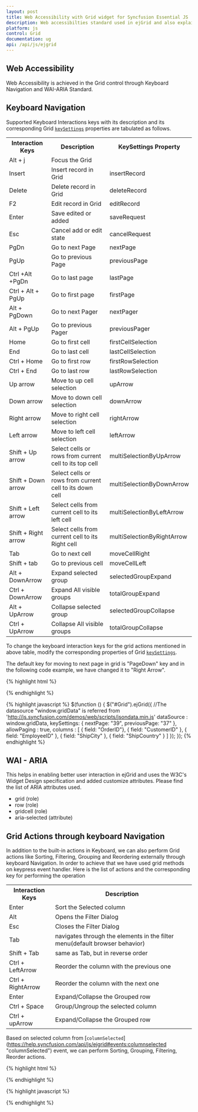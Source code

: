 ```yaml
---
layout: post
title: Web Accessibility with Grid widget for Syncfusion Essential JS
description: Web accessibilties standard used in ejGrid and also explained about keyboard interaction customizations.
platform: js
control: Grid
documentation: ug
api: /api/js/ejgrid
---
```

## Web Accessibility

Web Accessibility is achieved in the Grid control through Keyboard Navigation and WAI-ARIA Standard. 

## Keyboard Navigation

Supported Keyboard Interactions keys with its description and its corresponding Grid [`keySettings`](https://help.syncfusion.com/api/js/ejgrid#members:keysettings) properties are tabulated as follows.

<table>
<tr>
<th>
Interaction Keys</th><th>
Description</th><th>
KeySettings Property</th></tr>
<tr>
<td>
Alt + j</td><td>
Focus the Grid</td></tr>
<tr>
<td>
Insert</td><td>
Insert record in Grid</td><td>
insertRecord</td></tr>
<tr>
<td>
Delete</td><td>
Delete record in Grid</td><td>
deleteRecord</td></tr>
<tr>
<td>
F2</td><td>
Edit record in Grid</td><td>
editRecord</td></tr>
<tr>
<td>
Enter </td><td>
Save edited or added </td><td>
saveRequest</td></tr>
<tr>
<td>
Esc</td><td>
Cancel add or edit state</td><td>
cancelRequest</td></tr>
<tr>
<td>
PgDn</td><td>
Go to next Page</td><td>
nextPage</td></tr>
<tr>
<td>
PgUp</td><td>
Go to previous Page</td><td>
previousPage</td></tr>
<tr>
<td>
Ctrl +Alt +PgDn</td><td>
Go to last page</td><td>
lastPage</td></tr>
<tr>
<td>
Ctrl + Alt + PgUp</td><td>
Go to first page </td><td>
firstPage</td></tr>
<tr>
<td>
Alt + PgDown</td><td>
Go to next Pager</td><td>
nextPager</td></tr>
<tr>
<td>
Alt + PgUp</td><td>
Go to previous Pager</td><td>
previousPager</td></tr>
<tr>
<td>
Home</td><td>
Go to first cell</td><td>
firstCellSelection</td></tr>
<tr>
<td>
End</td><td>
Go to last cell</td><td>
lastCellSelection</td></tr>
<tr>
<td>
Ctrl + Home</td><td>
Go to first row</td><td>
firstRowSelection</td></tr>
<tr>
<td>
Ctrl + End</td><td>
Go to last row</td><td>
lastRowSelection</td></tr>
<tr>
<td>
Up arrow</td><td>
Move to up cell selection</td><td>
upArrow</td></tr>
<tr>
<td>
Down arrow</td><td>
Move to down cell selection</td><td>
downArrow</td></tr>
<tr>
<td>
Right arrow</td><td>
Move to right cell selection</td><td>
rightArrow</td></tr>
<tr>
<td>
Left arrow</td><td>
Move to left cell selection</td><td>
leftArrow</td></tr>
<tr>
<td>
Shift + Up arrow</td><td>
Select cells or rows from current cell to its top cell</td><td>
multiSelectionByUpArrow</td></tr>
<tr>
<td>
Shift + Down arrow</td><td>
Select cells or rows from current cell to its down cell</td><td>
multiSelectionByDownArrow</td></tr>
<tr>
<td>
Shift + Left arrow</td><td>
Select cells from current cell to its left cell</td><td>
multiSelectionByLeftArrow</td></tr>
<tr>
<td>
Shift + Right arrow</td><td>
Select cells from current cell to its Right cell</td><td>
multiSelectionByRightArrow</td></tr>
<tr>
<td>
Tab</td><td>
Go to next cell</td><td>
moveCellRight</td></tr>
<tr>
<td>
Shift + tab</td><td>
Go to previous cell</td><td>
moveCellLeft</td></tr>
<tr>
<td>
Alt + DownArrow</td><td>
Expand selected group</td><td>
selectedGroupExpand</td></tr>
<tr>
<td>
Ctrl + DownArrow</td><td>
Expand All visible groups</td><td>
totalGroupExpand</td></tr>
<tr>
<td>
Alt + UpArrow</td><td>
Collapse selected group</td><td>
selectedGroupCollapse</td></tr>
<tr>
<td>
Ctrl + UpArrow</td><td>
Collapse All visible groups</td><td>
totalGroupCollapse</td></tr>
</table>

To change the keyboard interaction keys for the grid actions mentioned in above table, modify the corresponding properties of Grid [`keySettings`](https://help.syncfusion.com/api/js/ejgrid#members:keysettings).

The default key for moving to next page in grid is "PageDown" key and in the following code example, we have changed it to "Right Arrow".

{% highlight html %}
<div id="Grid"></div>
{% endhighlight %}

{% highlight javascript %}
$(function () {
	$("#Grid").ejGrid({
		//The datasource "window.gridData" is referred from 'http://js.syncfusion.com/demos/web/scripts/jsondata.min.js'
		dataSource : window.gridData,
		keySettings: {
                 nextPage: "39", previousPage: "37"
        },
		allowPaging : true,
		columns : [
					{ field: "OrderID"},
					{ field: "CustomerID" },
					{ field: "EmployeeID" },
					{ field: "ShipCity" },
					{ field: "ShipCountry" }
				]
	});
});
{% endhighlight %}


## WAI - ARIA

This helps in enabling better user interaction in ejGrid and uses the W3C's Widget Design specification and added customize attributes. Please find the list of ARIA attributes used.
* grid (role)
* row (role)
* gridcell (role)
* aria-selected (attribute)

## Grid Actions through keyboard Navigation

In addition to the built-in actions in Keyboard, we can also perform Grid actions like Sorting, Filtering, Grouping and Reordering externally through keyboard Navigation. In order to achieve that we have used grid methods on keypress event handler.
Here is the list of actions and the corresponding key for performing the operation

<table>
<tr>
<th>
Interaction Keys</th><th>
Description</th></tr>
<tr>
<td>
Enter</td><td>
Sort the Selected column</td></tr>
<tr>
<td>
Alt</td><td>
Opens the Filter Dialog</td></tr>
<tr>
<td>
Esc</td><td>
Closes the Filter Dialog</td></tr>
<tr>
<td>
Tab</td><td>
navigates through the elements in the filter menu(default browser behavior)</td></tr>
<tr>
<td>
Shift + Tab </td><td>
same as Tab, but in reverse order </td></tr>
<tr>
<td>
Ctrl + LeftArrow</td><td>
Reorder the column with the previous one</td></tr>
<tr>
<td>
Ctrl + RightArrow</td><td>
Reorder the column with the next one</td></tr>
<tr>
<td>
Enter</td><td>
Expand/Collapse the Grouped row</td></tr>
<tr>
<td>
Ctrl + Space</td><td>
Group/Ungroup the selected column</td></tr>
<tr>
<td>
Ctrl + upArrow</td><td>
Expand/Collapse the Grouped row</td></tr>
</table>

Based on selected column from [`columnSelected`] (https://help.syncfusion.com/api/js/ejgrid#events:columnselected "columnSelected") event, we can perform Sorting, Grouping, Filtering, Reorder actions. 

{% highlight html %}
<div id="Grid"></div>
{% endhighlight %}

{% highlight javascript %}
  <script type="text/javascript">
            var column,columnSelected, index, cell;
           $(function () {
                $("#Grid").ejGrid({
                    // the datasource "window.gridData" is referred from jsondata.min.js
                    dataSource: ej.DataManager(window.gridData).executeLocal(ej.Query().take(300)),
                    allowGrouping: true,
                    allowPaging: true,
                    allowSorting: true,
                    allowFiltering: true,
                    allowReordering: true,
                    filterSettings: { filterType: "Excel" },
                    allowKeyboardNavigation: true,
                    allowSelection: true,
                    selectionType: "multiple",
                    selectionSettings: { selectionMode: ["column"] },
                    columnSelected: "columnSelected",
                    columns: [
                        { field: "OrderID", headerText: "Order ID", textAlign: ej.TextAlign.Right, width: 100 },
                        { field: "CustomerID", headerText: "Customer ID", width: 120 },
                        { field: "EmployeeID", headerText: "Emp ID", textAlign: ej.TextAlign.Right, width: 80 },
                        { field: "ShipCity", headerText: "Ship City", width: 110 }
                    ],

                });

            $(document).on("keyup", function (e) {
              var gridObj = $("#Grid").ejGrid('instance'), getele;
               if (e.altKey && e.keyCode === 74) { // j- key code.
                   $("#Grid").focus();
               }
               if(columnSelected){
                  getele = $(gridObj.element.find(".e-headercell"))[index];
                  $(getele).focus();
                if($(getele).is(":focus")){
                  if(e.keyCode == 13){  // Enter key-- Sort
                       gridObj.sortColumn(column.field, "ascending");
                  }
                  if (e.keyCode == 18) {  // Alt key--open filter dialog
                       gridObj.element.find(".e-filtericon").eq(index).trigger("tap");
                  }
                  if(e.ctrlKey && e.keyCode == 39 ){  //ctrl+ rightarrow Reorder next column
                     var col = gridObj.getColumnByIndex(index + 1);
                     if(!ej.isNullOrUndefined(col))
                         gridObj.reorderColumns(column.field, col.field);
                 }
                 if(e.ctrlKey && e.keyCode == 37){   //ctrl+ rightarrow Reorder previous column
                    var col = gridObj.getColumnByIndex(index - 1);
                    if(!ej.isNullOrUndefined(col))
                         gridObj.reorderColumns(column.field, col.field);
                 }
                 if(e.ctrlKey && e.keyCode == 32){   //ctrl + space Group/ungroup column
                       if(!gridObj.model.groupSettings.groupedColumns.length)
                          gridObj.groupColumn(column.field);
                       else
                          gridObj.ungroupColumn(column.field);
                  }
                 }
                }
                 if(e.keyCode == 27){    // Esc to close the filter menu
                   if(gridObj.element.closest("body").find(".e-excelfilter").is(":visible"))
                     gridObj.element.closest("body").find(".e-excelfilter").hide();
                  }
                 if(e.ctrlKey && e.keyCode == 38){   // Ctrl+ UpArrow to expand collapse Grouped row
                   ele = gridObj.element.find("tr td >div").first();
                   gridObj.expandCollapse(ele)
                 }
               });

             });
          function columnSelected(args){
            columnSelected = true;
            column = args.column;
            cell = args.headerCell;
            index = args.columnIndex;
         }
    </script>
{% endhighlight %}
